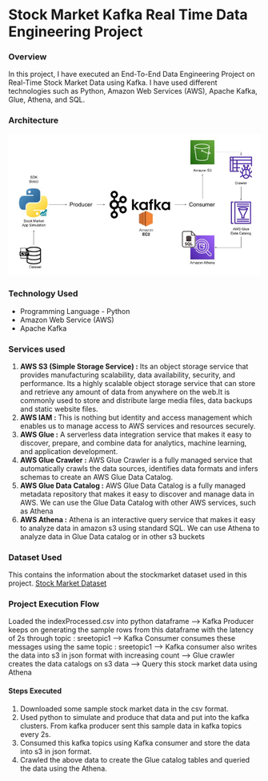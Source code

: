 # Stock Market Kafka Real Time Data Engineering Project

### Overview 
In this project, I have executed an End-To-End Data Engineering Project on Real-Time Stock Market Data using Kafka.
I have used different technologies such as Python, Amazon Web Services (AWS), Apache Kafka, Glue, Athena, and SQL.

### Architecture
![Architecture diagram](https://github.com/sreedharchalavadi/stock-market-kafka-de-project/blob/main/Architecture.jpg)

### Technology Used
- Programming Language - Python
- Amazon Web Service (AWS)
- Apache Kafka

### Services used

1. **AWS S3 (Simple Storage Service) :** Its an object storage service that provides manufacturing scalability, data availability, security, and performance. Its a highly scalable object storage service that can store and retrieve any amount of data from anywhere on the web.It is commonly used to store and distribute large media files, data backups and static website files.
2. **AWS IAM :** This is nothing but identity and access management which enables us to manage access to AWS services and resources securely.
3. **AWS Glue :** A serverless data integration service that makes it easy to discover, prepare, and combine data for analytics, machine learning, and application development.
4. **AWS Glue Crawler :** AWS Glue Crawler is a fully managed service that automatically crawls the data sources, identifies data formats and infers schemas to create an AWS Glue Data Catalog.
5. **AWS Glue Data Catalog :** AWS Glue Data Catalog is a fully managed metadata repository that makes it easy to discover and manage data in AWS. We can use the Glue Data Catalog with other AWS services, such as Athena
6. **AWS Athena :** Athena is an interactive query service that makes it easy to analyze data in amazon s3 using standard SQL. We can use Athena to analyze data in Glue Data catalog or in other s3 buckets

### Dataset Used
This contains the information about the stockmarket dataset used in this project.
[Stock Market Dataset](https://github.com/sreedharchalavadi/stock-market-kafka-de-project/blob/main/indexProcessed.csv)

### Project Execution Flow
Loaded the indexProcessed.csv into python dataframe --> Kafka Producer keeps on generating the sample rows from this dataframe with the latency of 2s through topic : sreetopic1  --> Kafka Consumer consumes these messages using the same topic : sreetopic1 --> Kafka consumer also writes the data into s3 in json format with increasing count --> Glue crawler creates the data catalogs on s3 data --> Query this stock market data using Athena

#### Steps Executed

1. Downloaded some sample stock market data in the csv format.
2. Used python to simulate and produce that data and put into the kafka clusters. From kafka producer sent this sample data in kafka topics every 2s. 
3. Consumed this kafka topics using Kafka consumer and store the data into s3 in json format. 
4. Crawled the above data to create the Glue catalog tables and queried the data using the Athena.
